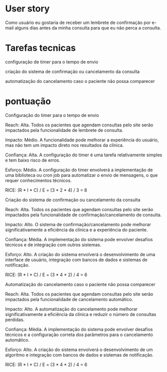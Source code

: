# User story

Como usuário 
eu gostaria de receber um lembrete de confirmação por e-mail alguns dias antes da minha consulta
para que eu não perca a consulta.

# Tarefas tecnicas

configuração de timer para o tempo de envio

criação do sistema de confirmação ou cancelamento da consulta

automatização do cancelamento caso o paciente não possa comparecer

# pontuação

Configuração do timer para o tempo de envio

Reach: Alta. Todos os pacientes que agendam consultas pelo site serão impactados pela funcionalidade de lembrete de consulta.

Impacto: Médio. A funcionalidade pode melhorar a experiência do usuário, mas não tem um impacto direto nos resultados da clínica.

Confiança: Alta. A configuração do timer é uma tarefa relativamente simples e tem baixo risco de erros.

Esforço: Médio. A configuração do timer envolverá a implementação de uma biblioteca ou cron job para automatizar o envio de mensagens, o que requer conhecimentos técnicos.

RICE: (R * I * C) / E = (3 * 2 * 4) / 3 = 8



Criação do sistema de confirmação ou cancelamento da consulta

Reach: Alta. Todos os pacientes que agendam consultas pelo site serão impactados pela funcionalidade de confirmação/cancelamento de consulta.

Impacto: Alto. O sistema de confirmação/cancelamento pode melhorar significativamente a eficiência da clínica e a experiência do paciente.

Confiança: Média. A implementação do sistema pode envolver desafios técnicos e de integração com outros sistemas.

Esforço: Alto. A criação do sistema envolverá o desenvolvimento de uma interface de usuário, integração com bancos de dados e sistemas de notificação.

RICE: (R * I * C) / E = (3 * 4 * 2) / 4 = 6

Automatização do cancelamento caso o paciente não possa comparecer

Reach: Alta. Todos os pacientes que agendam consultas pelo site serão impactados pela funcionalidade de cancelamento automático.

Impacto: Alto. A automatização do cancelamento pode melhorar significativamente a eficiência da clínica e reduzir o número de consultas perdidas.

Confiança: Média. A implementação do sistema pode envolver desafios técnicos e a configuração correta dos parâmetros para o cancelamento automático.

Esforço: Alto. A criação do sistema envolverá o desenvolvimento de um algoritmo e integração com bancos de dados e sistemas de notificação.

RICE: (R * I * C) / E = (3 * 4 * 2) / 4 = 6
